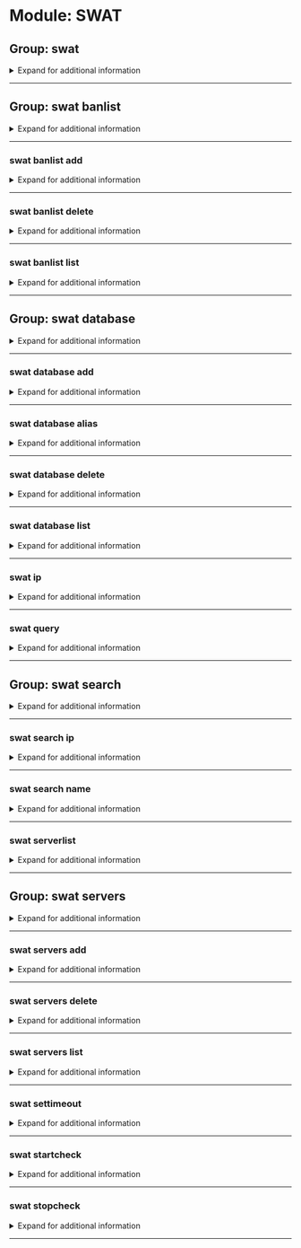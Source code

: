 # Module: SWAT

## Group: swat
<details><summary markdown='span'>Expand for additional information</summary><p>

*SWAT4 related commands.*

**Aliases:**
`s4, swat4`

</p></details>

---

## Group: swat banlist
<details><summary markdown='span'>Expand for additional information</summary><p>

*Hidden.*

*SWAT4 banlist manipulation commands.*

**Privileged users only.**

**Aliases:**
`b, blist, bans, ban`

</p></details>

---

### swat banlist add
<details><summary markdown='span'>Expand for additional information</summary><p>

*Add a player to banlist.*

**Privileged users only.**

**Aliases:**
`+, a, +=, <, <<`

**Overload 2:**

`[string]` : *Player name.*

`[CustomIPFormat]` : *IP.*

(optional) `[string...]` : *Reason for ban.* (def: `None`)

**Overload 1:**

`[CustomIPFormat]` : *IP.*

`[string]` : *Player name.*

(optional) `[string...]` : *Reason for ban.* (def: `None`)

**Overload 1:**

`[string]` : *Player name.*

(optional) `[string...]` : *Reason for ban.* (def: `None`)

**Examples:**

```xml
!swat banlist add Name 109.70.149.158
!swat banlist add Name 109.70.149.158 Reason for ban
```
</p></details>

---

### swat banlist delete
<details><summary markdown='span'>Expand for additional information</summary><p>

*Remove ban entry from database.*

**Privileged users only.**

**Aliases:**
`-, del, d, remove, -=, >, >>, rm`

**Overload 1:**

`[CustomIPFormat]` : *IP.*

**Overload 1:**

`[string]` : *Player name.*

**Examples:**

```xml
!swat banlist delete 123.123.123.123
```
</p></details>

---

### swat banlist list
<details><summary markdown='span'>Expand for additional information</summary><p>

*View the banlist.*

**Privileged users only.**

**Aliases:**
`ls, l, print`

</p></details>

---

## Group: swat database
<details><summary markdown='span'>Expand for additional information</summary><p>

*Hidden.*

*SWAT4 player IP database manipulation commands.*

**Privileged users only.**

**Aliases:**
`db`

</p></details>

---

### swat database add
<details><summary markdown='span'>Expand for additional information</summary><p>

*Add a player to IP database.*

**Privileged users only.**

**Aliases:**
`+, a, +=, <, <<`

**Overload 2:**

`[string]` : *Player name.*

`[CustomIPFormat]` : *IP.*

(optional) `[string...]` : *Additional info.* (def: `None`)

**Overload 1:**

`[string]` : *Player name.*

`[CustomIPFormat...]` : *IPs.*

**Overload 0:**

`[CustomIPFormat]` : *IP.*

`[string]` : *Player name.*

(optional) `[string...]` : *Additional info.* (def: `None`)

**Examples:**

```xml
!swat database add Name 109.70.149.158
```
</p></details>

---

### swat database alias
<details><summary markdown='span'>Expand for additional information</summary><p>

*Add a player alias to the database.*

**Privileged users only.**

**Aliases:**
`+a, aa, +=a, <a, <<a`

**Overload 2:**

`[string]` : *Player name.*

`[string]` : *Player alias.*

**Overload 1:**

`[string]` : *Player alias.*

`[CustomIPFormat]` : *Player IP.*

**Overload 0:**

`[CustomIPFormat]` : *Player IP.*

`[string]` : *Player alias.*

**Examples:**

```xml
!swat database alias Name Alias
```
</p></details>

---

### swat database delete
<details><summary markdown='span'>Expand for additional information</summary><p>

*Remove IP entry from database.*

**Privileged users only.**

**Aliases:**
`-, del, d, -=, >, >>`

**Overload 1:**

`[CustomIPFormat]` : *IP or range.*

**Overload 0:**

`[string...]` : *Name.*

**Examples:**

```xml
!swat database delete 123.123.123.123
!swat database delete Name
```
</p></details>

---

### swat database list
<details><summary markdown='span'>Expand for additional information</summary><p>

*View the IP list.*

**Privileged users only.**

**Aliases:**
`ls, l, print`

**Arguments:**

(optional) `[int]` : *From which index to view.* (def: `1`)

(optional) `[int]` : *How many results to view.* (def: `10`)

</p></details>

---

### swat ip
<details><summary markdown='span'>Expand for additional information</summary><p>

*Return IP of the registered server by name.*

**Aliases:**
`getip`

**Arguments:**

`[string]` : *Registered name.*

**Examples:**

```xml
!swat ip wm
```
</p></details>

---

### swat query
<details><summary markdown='span'>Expand for additional information</summary><p>

*Return server information.*

**Aliases:**
`q, info, i`

**Overload 1:**

`[CustomIPFormat]` : *Server IP.*

(optional) `[int]` : *Query port* (def: `10481`)

**Overload 0:**

`[string]` : *Registered name or IP.*

(optional) `[int]` : *Query port* (def: `10481`)

**Examples:**

```xml
!swat query 109.70.149.158
!swat query 109.70.149.158:10480
!swat query wm
```
</p></details>

---

## Group: swat search
<details><summary markdown='span'>Expand for additional information</summary><p>

*Hidden.*

*SWAT4 database search commands.*

**Privileged users only.**

**Aliases:**
`s, find, lookup`

**Overload 1:**

`[CustomIPFormat]` : *IP or range.*

(optional) `[int]` : *Number of results* (def: `10`)

**Overload 0:**

`[string]` : *Player name to search.*

(optional) `[int]` : *Number of results* (def: `10`)

</p></details>

---

### swat search ip
<details><summary markdown='span'>Expand for additional information</summary><p>

*Search for a given IP or range.*

**Privileged users only.**

**Arguments:**

`[CustomIPFormat]` : *IP or range.*

(optional) `[int]` : *Number of results* (def: `10`)

**Examples:**

```xml
!swat search ip 123.123.123.123
```
</p></details>

---

### swat search name
<details><summary markdown='span'>Expand for additional information</summary><p>

*Search for a given name.*

**Privileged users only.**

**Aliases:**
`player, nickname, nick`

**Arguments:**

`[string]` : *Player name.*

(optional) `[int]` : *Number of results* (def: `10`)

**Examples:**

```xml
!swat search name EmoPig
```
</p></details>

---

### swat serverlist
<details><summary markdown='span'>Expand for additional information</summary><p>

*Print the serverlist with current player numbers.*

**Aliases:**
`sl, list`

**Arguments:**

(optional) `[string]` : *Server name group.* (def: `None`)

**Examples:**

```xml
!swat serverlist 
!swat serverlist wm
```
</p></details>

---

## Group: swat servers
<details><summary markdown='span'>Expand for additional information</summary><p>

*Hidden.*

*SWAT4 serverlist manipulation commands.*

**Privileged users only.**

**Aliases:**
`serv, srv`

</p></details>

---

### swat servers add
<details><summary markdown='span'>Expand for additional information</summary><p>

*Add a server to serverlist.*

**Privileged users only.**

**Aliases:**
`+, a, +=, <, <<`

**Overload 1:**

`[string]` : *Name.*

`[CustomIPFormat]` : *IP.*

(optional) `[int]` : *Query port* (def: `10481`)

**Overload 0:**

`[CustomIPFormat]` : *IP.*

`[string]` : *Name.*

(optional) `[int]` : *Query port* (def: `10481`)

**Examples:**

```xml
!swat servers add 4u 109.70.149.158:10480
!swat servers add 4u 109.70.149.158:10480 10481
```
</p></details>

---

### swat servers delete
<details><summary markdown='span'>Expand for additional information</summary><p>

*Remove a server from serverlist.*

**Privileged users only.**

**Aliases:**
`-, del, d, -=, >, >>`

**Arguments:**

`[string]` : *Name.*

**Examples:**

```xml
!swat servers delete 4u
```
</p></details>

---

### swat servers list
<details><summary markdown='span'>Expand for additional information</summary><p>

*List all registered servers.*

**Privileged users only.**

**Aliases:**
`ls, l`

</p></details>

---

### swat settimeout
<details><summary markdown='span'>Expand for additional information</summary><p>

*Hidden.*

*Set checking timeout.*

**Owner-only.**

**Arguments:**

`[int]` : *Timeout (in ms).*

**Examples:**

```xml
!swat settimeout 500
```
</p></details>

---

### swat startcheck
<details><summary markdown='span'>Expand for additional information</summary><p>

*Start listening for space on a given server and notifies you when there is space.*

**Aliases:**
`checkspace, spacecheck, sc`

**Overload 1:**

`[CustomIPFormat]` : *IP.*

(optional) `[int]` : *Query port* (def: `10481`)

**Overload 0:**

`[string]` : *Registered name.*

**Examples:**

```xml
!swat startcheck 109.70.149.158
!swat startcheck 109.70.149.158:10480
!swat startcheck wm
```
</p></details>

---

### swat stopcheck
<details><summary markdown='span'>Expand for additional information</summary><p>

*Stops space checking.*

**Aliases:**
`checkstop`

</p></details>

---

